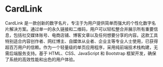 # CardLink
CardLink  是一款创新的数字名片，专注于为用户提供简单而强大的个性化数字名片解决方案。通过单一的永久链接和二维码，用户可以轻松整合并展示所有重要信息，包括社交媒体账号、电商店铺、博客文章以及任何想要分享的内容。这款工具特别适合内容创作者、网红博主、自媒体从业者、企业主等专业人士使用，已获得超百万用户的信赖。作为一个轻量级的单页应用程序，采用纯前端技术栈构建，无需后端服务支持。基于 HTML、CSS、JavaScript 和 Bootstrap 框架开发，确保了系统的高效性能和出色的用户体验。

